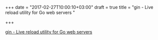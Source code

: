 +++
date = "2017-02-27T10:00:10+03:00"
draft = true
title = "gin - Live reload utility for Go web servers "

+++

<p><a href="https://t.co/7034FNWfnl">gin - Live reload utility for Go web servers </a></p>
